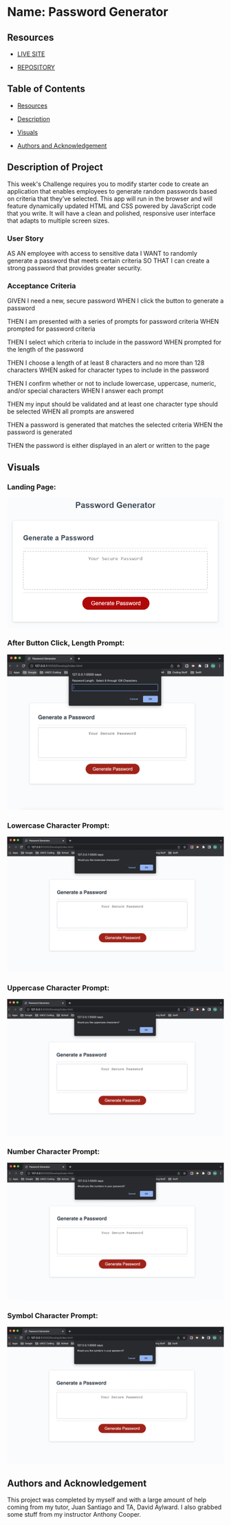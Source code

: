 # Name: Password Generator

## Resources
- [LIVE SITE](https://github.com/okdavekk/my-password-generator)

- [REPOSITORY](https://okdavekk.github.io/my-password-generator)

## Table of Contents
- [Resources](#resources)

- [Description](#description-of-project)

- [Visuals](#visuals)

- [Authors and Acknowledgement](#authors-and-acknowledgement)

## Description of Project

This week's Challenge requires you to modify starter code to create an application that enables employees to generate random passwords based on criteria that they’ve selected. This app will run in the browser and will feature dynamically updated HTML and CSS powered by JavaScript code that you write. It will have a clean and polished, responsive user interface that adapts to multiple screen sizes.

### User Story

AS AN employee with access to sensitive data
I WANT to randomly generate a password that meets certain criteria
SO THAT I can create a strong password that provides greater security.

### Acceptance Criteria

GIVEN I need a new, secure password
WHEN I click the button to generate a password

THEN I am presented with a series of prompts for password criteria
WHEN prompted for password criteria

THEN I select which criteria to include in the password
WHEN prompted for the length of the password

THEN I choose a length of at least 8 characters and no more than 128 characters
WHEN asked for character types to include in the password

THEN I confirm whether or not to include lowercase, uppercase, numeric, and/or special characters
WHEN I answer each prompt

THEN my input should be validated and at least one character type should be selected
WHEN all prompts are answered

THEN a password is generated that matches the selected criteria
WHEN the password is generated

THEN the password is either displayed in an alert or written to the page

## Visuals

### Landing Page:
![Image](./assets/images/03-javascript-homework-demo.png)

### After Button Click, Length Prompt:
![Image](./assets/images/password-length-prompt.png)

### Lowercase Character Prompt:
![Image](./assets/images/lowercase-letter-prompt.png)

### Uppercase Character Prompt:
![Image](./assets/images/uppercase-letter-prompt.png)

### Number Character Prompt:
![Image](./assets/images/number-prompt.png)

### Symbol Character Prompt:
![Image](./assets/images/symbols-prompt.png)


## Authors and Acknowledgement

This project was completed by myself and with a large amount of help coming from my tutor, Juan Santiago and TA, David Aylward.  I also grabbed some stuff from my instructor Anthony Cooper.   